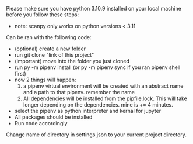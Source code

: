 Please make sure you have python 3.10.9 installed on your local machine before you follow these steps:
- note: scanpy only works on python versions < 3.11

Can be ran with the following code:
- (optional) create a new folder
- run git clone "link of this project"
- (important) move into the folder you just cloned
- run py -m pipenv install	(or py -m pipenv sync if you ran pipenv shell first)
- now 2 things will happen:
	1. a pipenv virtual environment will be created with an abstract name and a path
		to that pipenv. remember the name
	2. All dependencies will be installed from the pipfile.lock. This will take longer
		depending on the dependencies. mine is += 4 minutes.
- select the pipenv as python interpreter and kernal for jupyter
- All packages should be installed
- Run code accordingly

Change name of directory in settings.json to your current project directory.